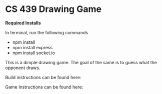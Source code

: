 # CS 439 Drawing Game


**Required Installs**

In terminal, run the following commands
* npm install 
* npm install express 
* npm install socket.io


This is a dimple drawing game. The goal of the same is to guess what the opponent draws. 

Build instructions can be found here: 

Game Instructions can be found here:
